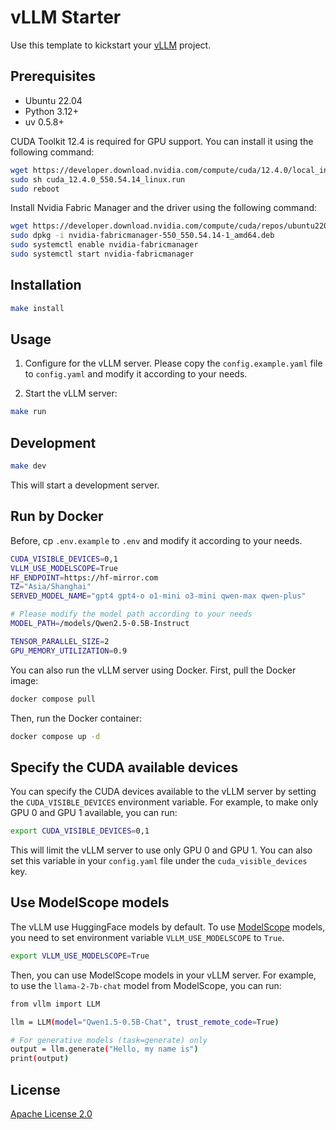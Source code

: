 # vLLM Starter

Use this template to kickstart your [vLLM](https://github.com/vllm-project/vllm) project.


## Prerequisites

- Ubuntu 22.04
- Python 3.12+
- uv 0.5.8+

CUDA Toolkit 12.4 is required for GPU support. You can install it using the following command:

```bash
wget https://developer.download.nvidia.com/compute/cuda/12.4.0/local_installers/cuda_12.4.0_550.54.14_linux.run
sudo sh cuda_12.4.0_550.54.14_linux.run
sudo reboot
```

Install Nvidia Fabric Manager and the driver using the following command:

```bash
wget https://developer.download.nvidia.com/compute/cuda/repos/ubuntu2204/x86_64/nvidia-fabricmanager-550_550.54.14-1_amd64.deb
sudo dpkg -i nvidia-fabricmanager-550_550.54.14-1_amd64.deb
sudo systemctl enable nvidia-fabricmanager
sudo systemctl start nvidia-fabricmanager
```

## Installation

```bash
make install
```

## Usage

1. Configure for the vLLM server. Please copy the `config.example.yaml` file to `config.yaml` and modify it according to your needs.


2. Start the vLLM server:

```bash
make run
```

## Development

```bash
make dev
```

This will start a development server.

## Run by Docker

Before, cp `.env.example` to `.env` and modify it according to your needs.

```bash
CUDA_VISIBLE_DEVICES=0,1
VLLM_USE_MODELSCOPE=True
HF_ENDPOINT=https://hf-mirror.com
TZ="Asia/Shanghai"
SERVED_MODEL_NAME="gpt4 gpt4-o o1-mini o3-mini qwen-max qwen-plus"

# Please modify the model path according to your needs
MODEL_PATH=/models/Qwen2.5-0.5B-Instruct

TENSOR_PARALLEL_SIZE=2
GPU_MEMORY_UTILIZATION=0.9
```

You can also run the vLLM server using Docker. First, pull the Docker image:

```bash
docker compose pull
```

Then, run the Docker container:

```bash
docker compose up -d
```

## Specify the CUDA available devices
You can specify the CUDA devices available to the vLLM server by setting the `CUDA_VISIBLE_DEVICES` environment variable. For example, to make only GPU 0 and GPU 1 available, you can run:

```bash
export CUDA_VISIBLE_DEVICES=0,1
```

This will limit the vLLM server to use only GPU 0 and GPU 1. You can also set this variable in your `config.yaml` file under the `cuda_visible_devices` key.

## Use ModelScope models

The vLLM use HuggingFace models by default. To use [ModelScope](https://www.modelscope.cn/) models, you need to set environment variable `VLLM_USE_MODELSCOPE` to `True`.

```bash
export VLLM_USE_MODELSCOPE=True
```

Then, you can use ModelScope models in your vLLM server. For example, to use the `llama-2-7b-chat` model from ModelScope, you can run:

```bash
from vllm import LLM

llm = LLM(model="Qwen1.5-0.5B-Chat", trust_remote_code=True)

# For generative models (task=generate) only
output = llm.generate("Hello, my name is")
print(output)
```

## License

[Apache License 2.0](./LICENSE)